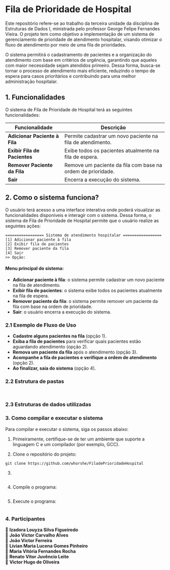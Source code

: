 # Fila de Prioridade de Hospital

Este repositório refere-se ao trabalho da terceira unidade da disciplina de Estruturas de Dados I, ministrada pelo professor George Felipe Fernandes Vieira. O projeto tem como objetivo a implementação de um sistema de gerenciamento de prioridade de atendimento hospitalar, visando otimizar o fluxo de atendimento por meio de uma fila de prioridades.

O sistema permitirá o cadastramento de pacientes e a organização do atendimento com base em critérios de urgência, garantindo que aqueles com maior necessidade sejam atendidos primeiro. Dessa forma, busca-se tornar o processo de atendimento mais eficiente, reduzindo o tempo de espera para casos prioritários e contribuindo para uma melhor administração hospitalar.

## 1. Funcionalidades

O sistema de Fila de Prioridade de Hospital terá as seguintes funcionalidades:

| Funcionalidade              | Descrição                                                   |  
|-----------------------------|-------------------------------------------------------------|  
| **Adicionar Paciente à Fila**   | Permite cadastrar um novo paciente na fila de atendimento. |  
| **Exibir Fila de Pacientes**    | Exibe todos os pacientes atualmente na fila de espera.     |  
| **Remover Paciente da Fila**    | Remove um paciente da fila com base na ordem de prioridade.|  
| **Sair**                        | Encerra a execução do sistema.

## 2. Como o sistema funciona?

O usuário terá acesso a uma interface interativa onde poderá visualizar as funcionalidades disponíveis e interagir com o sistema. Dessa forma, o sistema de Fila de Prioridade de Hospital permite que o usuário realize as seguintes ações:

```
================= Sistema de atendimento hospitalar ================= 
[1] Adicionar paciente à fila 
[2] Exibir fila de pacientes 
[3] Remover paciente da fila 
[4] Sair 
>> Opção: 

```
#### Menu principal do sistema:
- **Adicionar paciente à fila**: o sistema permite cadastrar um novo paciente na fila de atendimento.  
- **Exibir fila de pacientes**: o sistema exibe todos os pacientes atualmente na fila de espera.  
- **Remover paciente da fila**: o sistema permite remover um paciente da fila com base na ordem de prioridade.  
- **Sair**: o usuário encerra a execução do sistema.
  
### 2.1 Exemplo de Fluxo de Uso

- **Cadastre alguns pacientes na fila** (opção 1).  
- **Exiba a fila de pacientes** para verificar quais pacientes estão aguardando atendimento (opção 2).  
-  **Remova um paciente da fila** após o atendimento (opção 3).  
- **Acompanhe a fila de pacientes e verifique a ordem de atendimento** (opção 2).  
- **Ao finalizar, saia do sistema** (opção 4).

### 2.2 Estrutura de pastas

```


```


### 2.3 Estruturas de dados utilizadas



### 3. Como compilar e executar o sistema

Para compilar e executar o sistema, siga os passos abaixo:

1. Primeiramente, certifique-se de ter um ambiente que suporte a linguagem C e um compilador (por exemplo, GCC).
   
2. Clone o repositório do projeto:

```
git clone https://github.com/whorshe/FiladePrioridadeHospital
```

3. 
   
```

```

4. Compile o programa:

```

```

5. Execute o programa:
   
```

```

### 4. Participantes

🔹 **Izadora Louyza Silva Figueiredo**  
🔹 **João Victor Carvalho Alves**  
🔹 **João Victor Ferreira**  
🔹 **Lívian Maria Lucena Gomes Pinheiro**  
🔹 **Maria Vitória Fernandes Rocha**  
🔹 **Renato Vitor Juvêncio Leite**  
🔹 **Victor Hugo de Oliveira**

